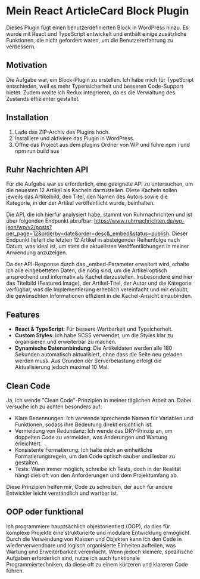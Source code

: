 # Mein React ArticleCard Block Plugin

Dieses Plugin fügt einen benutzerdefinierten Block in WordPress hinzu. Es wurde mit React und TypeScript entwickelt und enthält einige zusätzliche Funktionen, die nicht gefordert waren, um die Benutzererfahrung zu verbessern.

## Motivation

Die Aufgabe war, ein Block-Plugin zu erstellen. Ich habe mich für TypeScript entschieden, weil es mehr Typensicherheit und besseren Code-Support bietet. Zudem wollte ich Redux integrieren, da es die Verwaltung des Zustands effizienter gestaltet.

## Installation

1. Lade das ZIP-Archiv des Plugins hoch.
2. Installiere und aktiviere das Plugin in WordPress.
3. Öffne das Project aus dem plugins Ordner von WP und führe npm i und npm run build aus

## Ruhr Nachrichten API

Für die Aufgabe war es erforderlich, eine geeignete API zu untersuchen, um die neuesten 12 Artikel als Kacheln darzustellen. Diese Kacheln sollen jeweils das Artikelbild, den Titel, den Namen des Autors sowie die Kategorie, in der der Artikel veröffentlicht wurde, beinhalten.

Die API, die ich hierfür analysiert habe, stammt von Ruhrnachrichten und ist über folgenden Endpunkt abrufbar: https://www.ruhrnachrichten.de/wp-json/wp/v2/posts?per_page=12&orderby=date&order=desc&_embed&status=publish. Dieser Endpunkt liefert die letzten 12 Artikel in absteigender Reihenfolge nach Datum, was ideal ist, um stets die aktuellsten Veröffentlichungen in meiner Anwendung anzuzeigen.

Da der API-Response durch das \_embed-Parameter erweitert wird, erhalte ich alle eingebetteten Daten, die nötig sind, um die Artikel optisch ansprechend und informativ als Kachel darzustellen. Insbesondere sind hier das Titelbild (Featured Image), der Artikel-Titel, der Autor und die Kategorie verfügbar, was die Implementierung erheblich vereinfacht und mir erlaubt, die gewünschten Informationen effizient in die Kachel-Ansicht einzubinden.

## Features

- **React & TypeScript**: Für bessere Wartbarkeit und Typsicherheit.
- **Custom Styles**: Ich habe SCSS verwendet, um die Styles klar zu organisieren und erweiterbar zu machen.
- **Dynamische Datenanbindung**: Die Artikeldaten werden alle 180 Sekunden automatisch aktualisiert, ohne dass die Seite neu geladen werden muss. Aus Gründen der Serverbelastung erfolgt die Aktualisierung jedoch maximal 10 Mal.

## Clean Code

Ja, ich wende "Clean Code"-Prinzipien in meiner täglichen Arbeit an. Dabei versuche ich zu achten besonders auf:

- Klare Benennungen: Ich verwende sprechende Namen für Variablen und Funktionen, sodass ihre Bedeutung direkt ersichtlich ist.
- Vermeidung von Redundanz: Ich wende das DRY-Prinzip an, um doppelten Code zu vermeiden, was Änderungen und Wartung erleichtert.
- Konsistente Formatierung: Ich halte mich an einheitliche Formatierungsregeln, um den Code optisch sauber und lesbar zu gestalten.
- Tests: Wann immer möglich, schreibe ich Tests, doch in der Realität hängt dies oft von den Anforderungen und dem Projektumfang ab.

Diese Prinzipien helfen mir, Code zu schreiben, der auch für andere Entwickler leicht verständlich und wartbar ist.

## OOP oder funktional

Ich programmiere hauptsächlich objektorientiert (OOP), da dies für komplexe Projekte eine strukturierte und modulare Entwicklung ermöglicht. Durch die Verwendung von Klassen und Objekten kann ich den Code in wiederverwendbare und logisch organisierte Einheiten aufteilen, was Wartung und Erweiterbarkeit vereinfacht. Wenn jedoch kleinere, spezifische Aufgaben erforderlich sind, nutze ich auch funktionale Programmiertechniken, da diese oft zu einem kürzeren und klareren Code führen.
